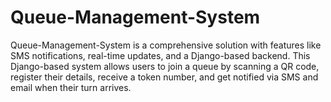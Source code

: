 # Queue-Management-System
Queue-Management-System is a comprehensive solution with features like SMS notifications, real-time updates, and a Django-based backend. This Django-based system allows users to join a queue by scanning a QR code, register their details, receive a token number, and get notified via SMS and email when their turn arrives.
